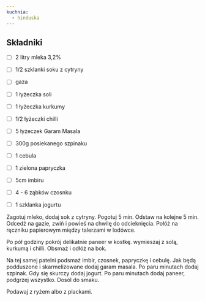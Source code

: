 ```yaml
---
kuchnia:
  - hinduska
---
```

## Składniki

* [ ] 2 litry mleka 3,2%
* [ ] 1/2 szklanki soku z cytryny
* [ ] gaza

* [ ] 1 łyżeczka soli
* [ ] 1 łyżeczka kurkumy
* [ ] 1/2 łyżeczki chilli
* [ ] 5 łyżeczek Garam Masala
* [ ] 300g posiekanego szpinaku
* [ ] 1 cebula
* [ ] 1 zielona papryczka
* [ ] 5cm imbiru
* [ ] 4 - 6 ząbków czosnku
* [ ] 1 szklanka jogurtu

Zagotuj mleko, dodaj sok z cytryny. Pogotuj 5 min. Odstaw na kolejne 5 min. Odcedź na gazie, zwiń i powieś na chwilę do odcieknięcia.
Połóż na ręczniku papierowym między talerzami w lodówce.

Po pół godziny pokrój delikatnie paneer w kostkę. wymieszaj z solą, kurkumą i chilli. Obsmaż i odłóż na bok.

Na tej samej patelni podsmaż imbir, czosnek, papryczkę i cebulę. Jak będą podduszone i skarmelizowane dodaj garam masala. Po paru minutach dodaj szpinak.
Gdy się skurczy dodaj jogurt. Po paru minutach dodaj paneer, podgrzej wszystko. Dosól do smaku.

Podawaj z ryżem albo z plackami.